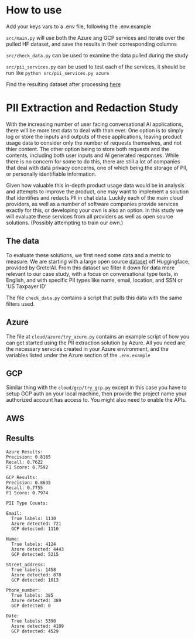 # How to use

Add your keys vars to a .env file, following the .env.example 

`src/main.py` will use both the Azure ang GCP services and iterate over the pulled HF dataset, and save the results in their corresponding columns

`src/check_data.py` can be used to examine the data pulled during the study

`src/pii_services.py` can be used to test each of the services, it should be run like `python src/pii_services.py azure`

Find the resulting dataset after processing [here](https://huggingface.co/datasets/cdreetz/filtered-pii-results)

# PII Extraction and Redaction Study

With the increasing number of user facing conversational AI applications, 
there will be more text data to deal with than ever.  One option is to 
simply log or store the inputs and outputs of these applications, leaving 
product usage data to consider only the number of requests themselves, and 
not thier content. The other option being to store both requests and the 
contents, including both user inputs and AI generated responses.  While 
there is no concern for some to do this, there are still a lot of companies 
that deal with data privacy concerns, one of which being the storage of PII, 
or personally identifiable information.

Given how valuable this in-depth product usage data would be in analysis 
and attempts to improve the product, one may want to implement a solution that 
identifies and redacts PII in chat data. Luckily each of the main cloud 
providers, as well as a number of software companies provide services exactly 
for this, or developing your own is also an option. In this study we will 
evaluate these services from all providers as well as open source solutions. 
(Possibly attempting to train our own.)

## The data
To evaluate these solutions, we first need some data and a metric to measure.
We are starting with a large open source [dataset](https://huggingface.co/datasets/gretelai/synthetic_pii_finance_multilingual?row=1) off Huggingface, provided by GretelAI.
From this dataset we filter it down for data more relevant to our case study,
with a focus on conversational type texts, in English, and with specific PII types
like name, email, location, and SSN or 'US Taxpayer ID'

The file `check_data.py` contains a script that pulls this data with the same filters used. 


## Azure

The file at `cloud/azure/try_azure.py` contains an example script of how you 
can get started using the PII extraction solution by Azure. All you need are 
the necessary servcies created in your Azure environment, and the variables 
listed under the Azure section of the `.env.example`


## GCP

Similar thing with the `cloud/gcp/try_gcp.py` except in this case you have to 
setup GCP auth on your local machine, then provide the project name your 
authorized account has access to. You might also need to enable the APIs.


## AWS



## Results
```
Azure Results:
Precision: 0.8165
Recall: 0.7622
F1 Score: 0.7592

GCP Results:
Precision: 0.8635
Recall: 0.7755
F1 Score: 0.7974

PII Type Counts:

Email:
  True labels: 1130
  Azure detected: 721
  GCP detected: 1110

Name:
  True labels: 4124
  Azure detected: 4443
  GCP detected: 5215

Street_address:
  True labels: 1458
  Azure detected: 878
  GCP detected: 1013

Phone_number:
  True labels: 385
  Azure detected: 389
  GCP detected: 0

Date:
  True labels: 5390
  Azure detected: 4109
  GCP detected: 4529
```
